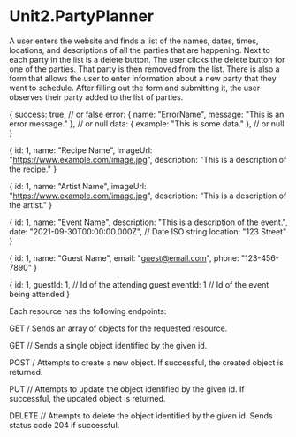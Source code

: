 # Unit2.PartyPlanner

A user enters the website and finds a list of the names, dates, times, locations, and descriptions of all the parties that are happening.
Next to each party in the list is a delete button. The user clicks the delete button for one of the parties. That party is then removed from the list.
There is also a form that allows the user to enter information about a new party that they want to schedule. After filling out the form and submitting it, the user observes their party added to the list of parties.

{
    success: true, // or false
    error: {
      name: "ErrorName",
      message: "This is an error message."
    }, // or null
    data: {
      example: "This is some data."
    }, // or null
  }


{
    id: 1,
    name: "Recipe Name",
    imageUrl: "https://www.example.com/image.jpg",
    description: "This is a description of the recipe."
  }

{
    id: 1,
    name: "Artist Name",
    imageUrl: "https://www.example.com/image.jpg",
    description: "This is a description of the artist."
  }

{
    id: 1,
    name: "Event Name",
    description: "This is a description of the event.",
    date: "2021-09-30T00:00:00.000Z", // Date ISO string
    location: "123 Street"
  }

{
    id: 1,
    name: "Guest Name",
    email: "guest@email.com",
    phone: "123-456-7890"
  }

{
    id: 1,
    guestId: 1, // Id of the attending guest
    eventId: 1  // Id of the event being attended
  }      


Each resource has the following endpoints:

GET /<resource>
Sends an array of objects for the requested resource.

GET /<resource>/<id>
Sends a single object identified by the given id.

POST /<resource>
Attempts to create a new object. If successful, the created object is returned.

PUT /<resource>/<id>
Attempts to update the object identified by the given id. If successful, the updated object is returned.

DELETE /<resource>/<id>
Attempts to delete the object identified by the given id. Sends status code 204 if successful.
